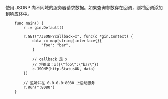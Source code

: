 使用 JSONP 向不同域的服务器请求数据。如果查询参数存在回调，则将回调添加到响应体中。
```
	func main() {
		r := gin.Default()

		r.GET("/JSONP?callback=x", func(c *gin.Context) {
			data := map[string]interface{}{
				"foo": "bar",
			}

			// callback 是 x
			// 将输出：x({\"foo\":\"bar\"})
			c.JSONP(http.StatusOK, data)
		})

		// 监听并在 0.0.0.0:8080 上启动服务
		r.Run(":8080")
	}
```
